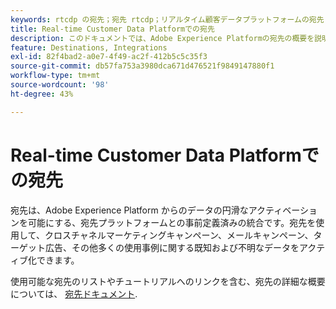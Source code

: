 ```yaml
---
keywords: rtcdp の宛先；宛先 rtcdp；リアルタイム顧客データプラットフォームの宛先
title: Real-time Customer Data Platformでの宛先
description: このドキュメントでは、Adobe Experience Platformの宛先の概要を説明します
feature: Destinations, Integrations
exl-id: 82f4bad2-a0e7-4f49-ac2f-412b5c5c35f3
source-git-commit: db57fa753a3980dca671d476521f9849147880f1
workflow-type: tm+mt
source-wordcount: '98'
ht-degree: 43%

---
```


# Real-time Customer Data Platformでの宛先

宛先は、Adobe Experience Platform からのデータの円滑なアクティベーションを可能にする、宛先プラットフォームとの事前定義済みの統合です。宛先を使用して、クロスチャネルマーケティングキャンペーン、メールキャンペーン、ターゲット広告、その他多くの使用事例に関する既知および不明なデータをアクティブ化できます。

使用可能な宛先のリストやチュートリアルへのリンクを含む、宛先の詳細な概要については、 [宛先ドキュメント](../../destinations/home.md).
